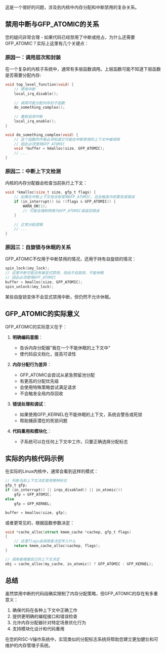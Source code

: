 这是一个很好的问题，涉及到内核中内存分配和中断禁用的复杂关系。

## 禁用中断与GFP_ATOMIC的关系

您的疑问非常合理 - 如果代码已经禁用了中断或抢占，为什么还需要GFP_ATOMIC？实际上这里有几个关键点：

### 原因一：调用层次和封装

在一个复杂的内核子系统中，通常有多层函数调用。上层函数可能不知道下层函数是否需要分配内存:

```c
void top_level_function(void) {
    // 禁用中断
    local_irq_disable();
    
    // 调用可能分配内存的子函数
    do_something_complex();
    
    // 重新启用中断
    local_irq_enable();
}

void do_something_complex(void) {
    // 这个函数的作者必须知道它可能在中断禁用的上下文中被调用
    // 因此必须使用GFP_ATOMIC
    void *buffer = kmalloc(size, GFP_ATOMIC);
    // ...
}
```

### 原因二：中断上下文检测

内核的内存分配器会检查当前执行上下文：

```c
void *kmalloc(size_t size, gfp_t flags) {
    // 如果在中断上下文但没有使用GFP_ATOMIC，这会触发内核警告或错误
    if (in_interrupt() && !(flags & GFP_ATOMIC)) {
        WARN_ON(1);
        // 可能会强制转换为GFP_ATOMIC或返回错误
    }
    
    // 正常分配逻辑
    // ...
}
```

### 原因三：自旋锁与休眠的关系

GFP_ATOMIC不仅用于中断禁用的情况，还用于持有自旋锁的情况：

```c
spin_lock(&my_lock);
// 这里中断可能没有被显式禁用，但由于自旋锁，不能休眠
// 因此必须使用GFP_ATOMIC
buffer = kmalloc(size, GFP_ATOMIC);
spin_unlock(&my_lock);
```

某些自旋锁变体不会显式禁用中断，但仍然不允许休眠。

## GFP_ATOMIC的实际意义

GFP_ATOMIC的实际意义在于：

1. **明确编码意图**：
   - 告诉内存分配器"我在一个不能休眠的上下文中"
   - 使代码自文档化，提高可读性

2. **内存分配行为差异**：
   - GFP_ATOMIC会尝试从紧急预留池分配
   - 有更高的分配优先级
   - 会使用特殊策略尝试满足请求
   - 不会触发全局内存回收

3. **错误处理和调试**：
   - 如果使用GFP_KERNEL在不能休眠的上下文，系统会警告或死锁
   - 帮助捕获潜在的死锁问题

4. **代码重用和模块化**：
   - 子系统可以在任何上下文中工作，只要正确选择分配标志

## 实际的内核代码示例

在实际的Linux内核中，通常会看到这样的模式：

```c
// 判断当前上下文决定使用哪种标志
gfp_t gfp;
if (in_interrupt() || irqs_disabled() || in_atomic())
    gfp = GFP_ATOMIC;
else
    gfp = GFP_KERNEL;

buffer = kmalloc(size, gfp);
```

或者更常见的，根据函数参数决定：

```c
void *cache_alloc(struct kmem_cache *cachep, gfp_t flags)
{
    // 这里flags由调用者决定传入什么
    return kmem_cache_alloc(cachep, flags);
}

// 调用者根据自己的上下文决定
obj = cache_alloc(my_cache, in_atomic() ? GFP_ATOMIC : GFP_KERNEL);
```

## 总结

虽然禁用中断的代码段确实限制了内存分配策略，但GFP_ATOMIC的存在有多重意义：

1. 确保代码在各种上下文中正确工作
2. 提供更明确的编程接口和错误检查
3. 允许内存分配器针对特定场景优化行为
4. 支持模块化设计和代码重用

在您的RISC-V操作系统中，实现类似的分配标志系统将帮助您建立更加健壮和可维护的内存管理子系统。